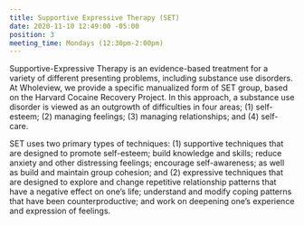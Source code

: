 ```yaml
---
title: Supportive Expressive Therapy (SET)
date: 2020-11-10 12:49:00 -05:00
position: 3
meeting_time: Mondays (12:30pm-2:00pm)
---
```


Supportive-Expressive Therapy is an evidence-based treatment for a variety of different presenting problems, including substance use disorders. At Wholeview, we provide a specific manualized form of SET group, based on the Harvard Cocaine Recovery Project. In this approach, a substance use disorder is viewed as an outgrowth of difficulties in four areas; (1) self-esteem; (2) managing feelings; (3) managing relationships; and (4) self-care. 

SET uses two primary types of techniques: (1) supportive techniques that are designed to promote self-esteem; build knowledge and skills; reduce anxiety and other distressing feelings; encourage self-awareness; as well as build and maintain group cohesion; and (2) expressive techniques that are designed to explore and change repetitive relationship patterns that have a negative effect on one’s life; understand and modify coping patterns that have been counterproductive; and work on deepening one’s experience and expression of feelings. 
